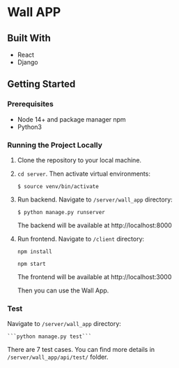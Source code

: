 # Wall APP
## Built With
- React
- Django


## Getting Started
### Prerequisites
- Node 14+ and package manager npm
- Python3

### Running the Project Locally
1. Clone the repository to your local machine.
  
2. ```cd server```. Then activate virtual environments:  
  
    ```$ source venv/bin/activate```
  
3. Run backend. Navigate to ```/server/wall_app``` directory:  
  
    ```$ python manage.py runserver```  
  
    The backend will be available at http://localhost:8000

4. Run frontend. Navigate to ```/client``` directory:  
    
    ```npm install```  

    ```npm start```  

    The frontend will be available at http://localhost:3000  
  
    Then you can use the Wall App.  

### Test
Navigate to ```/server/wall_app``` directory:  
  
    ```python manage.py test```  
  
  There are 7 test cases. You can find more details in ```/server/wall_app/api/test/``` folder.


